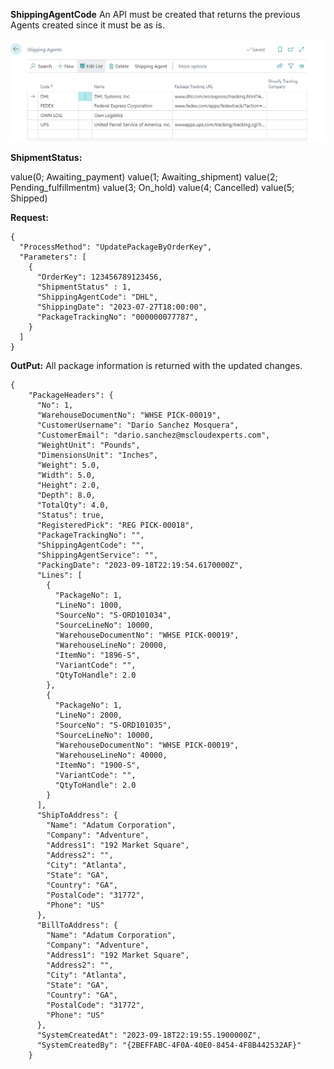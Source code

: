 **ShippingAgentCode**
An API must be created that returns the previous Agents created since it must be as is.

![image.png](/.attachments/image-a0ab3912-630e-4e3e-81cc-37ac1d799c0a.png)

**ShipmentStatus:**

value(0; Awaiting_payment)
value(1; Awaiting_shipment)
value(2; Pending_fulfillmentm)
value(3; On_hold)
value(4; Cancelled)
value(5; Shipped)

**Request:**
```
{
  "ProcessMethod": "UpdatePackageByOrderKey",
  "Parameters": [
    {
      "OrderKey": 123456789123456,
      "ShipmentStatus" : 1,
      "ShippingAgentCode": "DHL",
      "ShippingDate": "2023-07-27T18:00:00",
      "PackageTrackingNo": "000000077787",
    }
  ]
}
```

**OutPut:**
All package information is returned with the updated changes.

```
{
    "PackageHeaders": {
      "No": 1,
      "WarehouseDocumentNo": "WHSE PICK-00019",
      "CustomerUsername": "Dario Sanchez Mosquera",
      "CustomerEmail": "dario.sanchez@mscloudexperts.com",
      "WeightUnit": "Pounds",
      "DimensionsUnit": "Inches",
      "Weight": 5.0,
      "Width": 5.0,
      "Height": 2.0,
      "Depth": 8.0,
      "TotalQty": 4.0,
      "Status": true,
      "RegisteredPick": "REG PICK-00018",
      "PackageTrackingNo": "",
      "ShippingAgentCode": "",
      "ShippingAgentService": "",
      "PackingDate": "2023-09-18T22:19:54.6170000Z",
      "Lines": [
        {
          "PackageNo": 1,
          "LineNo": 1000,
          "SourceNo": "S-ORD101034",
          "SourceLineNo": 10000,
          "WarehouseDocumentNo": "WHSE PICK-00019",
          "WarehouseLineNo": 20000,
          "ItemNo": "1896-S",
          "VariantCode": "",
          "QtyToHandle": 2.0
        },
        {
          "PackageNo": 1,
          "LineNo": 2000,
          "SourceNo": "S-ORD101035",
          "SourceLineNo": 10000,
          "WarehouseDocumentNo": "WHSE PICK-00019",
          "WarehouseLineNo": 40000,
          "ItemNo": "1900-S",
          "VariantCode": "",
          "QtyToHandle": 2.0
        }
      ],
      "ShipToAddress": {
        "Name": "Adatum Corporation",
        "Company": "Adventure",
        "Address1": "192 Market Square",
        "Address2": "",
        "City": "Atlanta",
        "State": "GA",
        "Country": "GA",
        "PostalCode": "31772",
        "Phone": "US"
      },
      "BillToAddress": {
        "Name": "Adatum Corporation",
        "Company": "Adventure",
        "Address1": "192 Market Square",
        "Address2": "",
        "City": "Atlanta",
        "State": "GA",
        "Country": "GA",
        "PostalCode": "31772",
        "Phone": "US"
      },
      "SystemCreatedAt": "2023-09-18T22:19:55.1900000Z",
      "SystemCreatedBy": "{2BEFFABC-4F0A-40E0-8454-4F8B442532AF}"
    }
```


